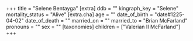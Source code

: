 +++
title = "Selene Bentayga"
[extra]
ddb = ""
kingraph_key = "Selene"
mortality_status = "Alive"
[extra.cha]
age = ""
date_of_birth = "date#1225-04-02"
date_of_death = ""
married_on = ""
married_to = "Brian McFarland"
pronouns = ""
sex = ""
[taxonomies]
children = ["Valerian II McFarland"]
+++

